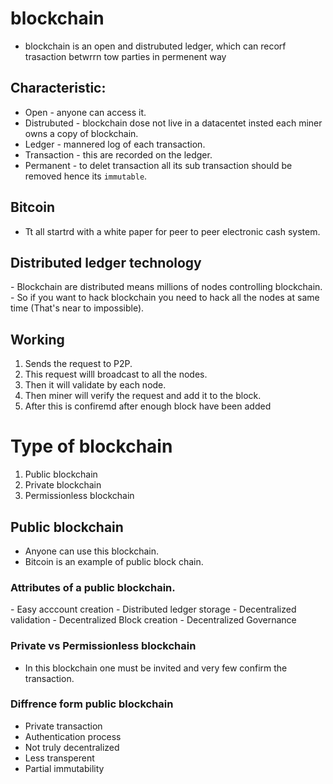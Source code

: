 # blockchain
- blockchain is an open and distrubuted ledger, which can recorf trasaction betwrrn tow parties in permenent way

## Characteristic:
- Open - anyone can access it.
- Distrubuted - blockchain dose not live in a datacentet insted each miner owns a copy of blockchain.
- Ledger - mannered log of each transaction.
- Transaction - this are recorded on the ledger.
- Permanent - to delet transaction all its sub transaction should be removed hence its `immutable`.

## Bitcoin 
- Tt all startrd with a white paper for peer to peer electronic cash system.

<h2>Distributed ledger technology </h2>
- Blockchain are distributed means millions of nodes controlling blockchain.
- So if you want to hack blockchain you need to hack all the nodes at same time (That's near to impossible).

## Working 
1. Sends the request to P2P.
2. This request willl broadcast to all the nodes.
3. Then it will validate by each node.
4. Then miner will verify the request and add it to the block.
5. After this is confiremd after enough block have been added

# Type of blockchain
1. Public blockchain
2. Private blockchain
3. Permissionless blockchain

## Public blockchain
- Anyone can use this blockchain.
- Bitcoin is an example of public block chain.

<h3>Attributes of a public blockchain. </h3>
- Easy acccount creation
- Distributed ledger storage
- Decentralized validation
- Decentralized Block creation
- Decentralized Governance

### Private vs Permissionless blockchain
- In this blockchain one must be invited and very few confirm the transaction.
### Diffrence form public blockchain
- Private transaction
- Authentication process
- Not truly decentralized
- Less transperent
- Partial immutability
<!-- 12 END -->


